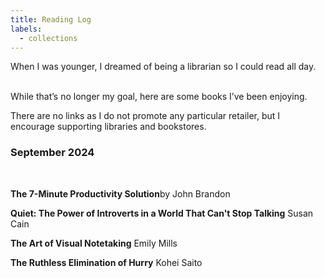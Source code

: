```yaml
---
title: Reading Log
labels: 
  - collections
---
```



<p> When I was younger, I dreamed of being a librarian so I could read all day. <br><br>

While that’s no longer my goal, here are some books I’ve been enjoying.

There are no links as I do not promote any particular retailer, but I encourage supporting libraries and bookstores.

<h3>September 2024</h3>
<br>

<b>The 7-Minute Productivity Solution</b>by John Brandon

<!-- <p style="padding: 2em 2em; background: #f5f7ff; border-radius: 4px; color: #000; width: 90%; line-height: 2.5;">
  Takeways: Productivity is the pursuit of the external. In changing the perspective on productivity as not simply self-improvement, but because we want to serve, help others, and make a difference. There is a different between morning routine, which allows you to capture hope moments versus planning your day. Productivity 
  </p> -->


<p><b>Quiet: The Power of Introverts in a World That Can't Stop Talking</b> Susan Cain</p>

<!-- <p style="padding: 2em 2em; background: #f5f7ff; border-radius: 4px; color: #000; width: 90%; line-height: 2.5;">
  Takeways: Productivity is the pursuit of the external. There is a different between morning routine, which allows you to capture hope moments versus planning your day</p> -->

<p><b>The Art of Visual Notetaking</b> Emily Mills</p>

<p><b>The Ruthless Elimination of Hurry</b> Kohei Saito
</p>

<!-- <p><b>Slow Down: The Degrowth Manifesto</b> John Brandon</p> -->




<!-- <h2>Favorite Reads </h2>

<a href="https://educ3582020.pubpub.org/pub/makereducation/release/1">Maker Education: How Makerspaces Can Change How Students Interact With Technology</a> -->